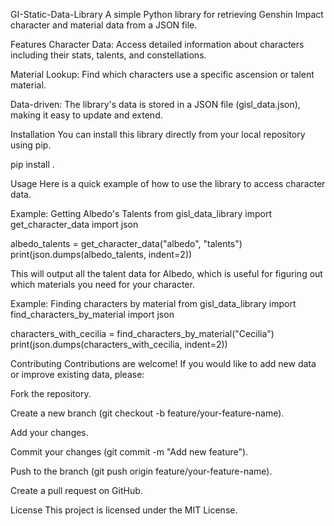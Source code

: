 GI-Static-Data-Library
A simple Python library for retrieving Genshin Impact character and material data from a JSON file.

Features
Character Data: Access detailed information about characters including their stats, talents, and constellations.

Material Lookup: Find which characters use a specific ascension or talent material.

Data-driven: The library's data is stored in a JSON file (gisl_data.json), making it easy to update and extend.

Installation
You can install this library directly from your local repository using pip.

pip install .

Usage
Here is a quick example of how to use the library to access character data.

Example: Getting Albedo's Talents
from gisl_data_library import get_character_data
import json

albedo_talents = get_character_data("albedo", "talents")
print(json.dumps(albedo_talents, indent=2))

This will output all the talent data for Albedo, which is useful for figuring out which materials you need for your character.

Example: Finding characters by material
from gisl_data_library import find_characters_by_material
import json

characters_with_cecilia = find_characters_by_material("Cecilia")
print(json.dumps(characters_with_cecilia, indent=2))

Contributing
Contributions are welcome! If you would like to add new data or improve existing data, please:

Fork the repository.

Create a new branch (git checkout -b feature/your-feature-name).

Add your changes.

Commit your changes (git commit -m "Add new feature").

Push to the branch (git push origin feature/your-feature-name).

Create a pull request on GitHub.

License
This project is licensed under the MIT License.